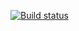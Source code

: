 [![Build status](https://ci.appveyor.com/api/projects/status/oubak72jess175re?svg=true)](https://ci.appveyor.com/project/chaika1986/patterns-2-qqui3)

